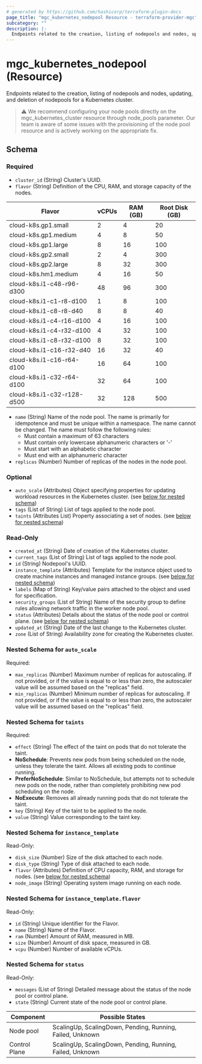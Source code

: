 ```yaml
---
# generated by https://github.com/hashicorp/terraform-plugin-docs
page_title: "mgc_kubernetes_nodepool Resource - terraform-provider-mgc"
subcategory: ""
description: |-
  Endpoints related to the creation, listing of nodepools and nodes, updating, and deletion of nodepools for a Kubernetes cluster.
---
```


# mgc_kubernetes_nodepool (Resource)

Endpoints related to the creation, listing of nodepools and nodes, updating, and deletion of nodepools for a Kubernetes cluster.

> :warning: We recommend configuring your node pools directly on the mgc_kubernetes_cluster resource through node_pools parameter. Our team is aware of some issues with the provisioning of the node pool resource and is actively working on the appropriate fix.


<!-- schema generated by tfplugindocs -->
## Schema

### Required

- `cluster_id` (String) Cluster's UUID.
- `flavor` (String) Definition of the CPU, RAM, and storage capacity of the nodes.

| Flavor                     | vCPUs | RAM (GB) | Root Disk (GB) |
|----------------------------|-------|----------|----------------|
| cloud-k8s.gp1.small        | 2     | 4        | 20             |
| cloud-k8s.gp1.medium       | 4     | 8        | 50             |
| cloud-k8s.gp1.large        | 8     | 16       | 100            |
| cloud-k8s.gp2.small        | 2     | 4        | 300            |
| cloud-k8s.gp2.large        | 8     | 32       | 300            |
| cloud-k8s.hm1.medium       | 4     | 16       | 50             |
| cloud-k8s.i1-c48-r96-d300  | 48    | 96       | 300            |
| cloud-k8s.i1-c1-r8-d100    | 1     | 8        | 100            |
| cloud-k8s.i1-c8-r8-d40     | 8     | 8        | 40             |
| cloud-k8s.i1-c4-r16-d100   | 4     | 16       | 100            |
| cloud-k8s.i1-c4-r32-d100   | 4     | 32       | 100            |
| cloud-k8s.i1-c8-r32-d100   | 8     | 32       | 100            |
| cloud-k8s.i1-c16-r32-d40   | 16    | 32       | 40             |
| cloud-k8s.i1-c16-r64-d100  | 16    | 64       | 100            |
| cloud-k8s.i1-c32-r64-d100  | 32    | 64       | 100            |
| cloud-k8s.i1-c32-r128-d500 | 32    | 128      | 500            |
- `name` (String) Name of the node pool. The name is primarily for idempotence and must be unique within a namespace. The name cannot be changed.
The name must follow the following rules:
  - Must contain a maximum of 63 characters
  - Must contain only lowercase alphanumeric characters or '-'
  - Must start with an alphabetic character
  - Must end with an alphanumeric character
- `replicas` (Number) Number of replicas of the nodes in the node pool.

### Optional

- `auto_scale` (Attributes) Object specifying properties for updating workload resources in the Kubernetes cluster. (see [below for nested schema](#nestedatt--auto_scale))
- `tags` (List of String) List of tags applied to the node pool.
- `taints` (Attributes List) Property associating a set of nodes. (see [below for nested schema](#nestedatt--taints))

### Read-Only

- `created_at` (String) Date of creation of the Kubernetes cluster.
- `current_tags` (List of String) List of tags applied to the node pool.
- `id` (String) Nodepool's UUID.
- `instance_template` (Attributes) Template for the instance object used to create machine instances and managed instance groups. (see [below for nested schema](#nestedatt--instance_template))
- `labels` (Map of String) Key/value pairs attached to the object and used for specification.
- `security_groups` (List of String) Name of the security group to define rules allowing network traffic in the worker node pool.
- `status` (Attributes) Details about the status of the node pool or control plane. (see [below for nested schema](#nestedatt--status))
- `updated_at` (String) Date of the last change to the Kubernetes cluster.
- `zone` (List of String) Availability zone for creating the Kubernetes cluster.

<a id="nestedatt--auto_scale"></a>
### Nested Schema for `auto_scale`

Required:

- `max_replicas` (Number) Maximum number of replicas for autoscaling. If not provided, or if the value is equal to or less than zero, the autoscaler value will be assumed based on the "replicas" field.
- `min_replicas` (Number) Minimum number of replicas for autoscaling. If not provided, or if the value is equal to or less than zero, the autoscaler value will be assumed based on the "replicas" field.


<a id="nestedatt--taints"></a>
### Nested Schema for `taints`

Required:

- `effect` (String) The effect of the taint on pods that do not tolerate the taint.
- **NoSchedule**: Prevents new pods from being scheduled on the node, unless they tolerate the taint. Allows all existing pods to continue running.
- **PreferNoSchedule**: Similar to NoSchedule, but attempts not to schedule new pods on the node, rather than completely prohibiting new pod scheduling on the node.
- **NoExecute**: Removes all already running pods that do not tolerate the taint.
- `key` (String) Key of the taint to be applied to the node.
- `value` (String) Value corresponding to the taint key.


<a id="nestedatt--instance_template"></a>
### Nested Schema for `instance_template`

Read-Only:

- `disk_size` (Number) Size of the disk attached to each node.
- `disk_type` (String) Type of disk attached to each node.
- `flavor` (Attributes) Definition of CPU capacity, RAM, and storage for nodes. (see [below for nested schema](#nestedatt--instance_template--flavor))
- `node_image` (String) Operating system image running on each node.

<a id="nestedatt--instance_template--flavor"></a>
### Nested Schema for `instance_template.flavor`

Read-Only:

- `id` (String) Unique identifier for the Flavor.
- `name` (String) Name of the Flavor.
- `ram` (Number) Amount of RAM, measured in MB.
- `size` (Number) Amount of disk space, measured in GB.
- `vcpu` (Number) Number of available vCPUs.



<a id="nestedatt--status"></a>
### Nested Schema for `status`

Read-Only:

- `messages` (List of String) Detailed message about the status of the node pool or control plane.
- `state` (String) Current state of the node pool or control plane.

| Component       | Possible States                                           |
|-----------------|-----------------------------------------------------------|
| Node pool       | ScalingUp, ScalingDown, Pending, Running, Failed, Unknown |
| Control Plane   | ScalingUp, ScalingDown, Pending, Running, Failed, Unknown |
